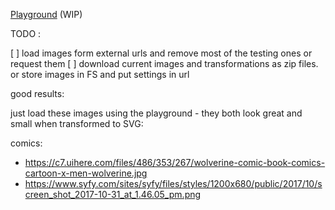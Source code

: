 
[Playground](https://cancerberosgx.github.io/demos/svg-png-converter/playground//) (WIP)

TODO :

 [ ] load images form external urls and remove most of the testing ones or request them
 [ ] download current images and transformations as zip files. or store images in FS and put settings in url

 good results:

 just load these images using the playground - they both look great and small when  transformed to SVG:

comics: 
  * https://c7.uihere.com/files/486/353/267/wolverine-comic-book-comics-cartoon-x-men-wolverine.jpg
  * https://www.syfy.com/sites/syfy/files/styles/1200x680/public/2017/10/screen_shot_2017-10-31_at_1.46.05_pm.png




<!-- 


    "lazy-line-painter": "^1.9.6",

    
  function simulatePathDrawing(path) {
  // var path = document.querySelector('.squiggle-animated path');
  var length = path.getTotalLength();
  // Clear any previous transition
  path.style.transition = path.style.WebkitTransition =
  'none';
  // Set up the starting positions
  path.style.strokeDasharray = length + ' ' + length;
  path.style.strokeDashoffset = length;
  // Trigger a layout so styles are calculated & the browser
  // picks up the starting position before animating
  path.getBoundingClientRect();
  // Define our transition
  path.style.transition = path.style.WebkitTransition =
  'stroke-dashoffset 1.5s ease-in-out';
  // Go!
  path.style.strokeDashoffset = '0';
  path.style.strokeWidth = '3px';
  path.style.fill = 'rgba(255,255,0,.12)';
}

var chars = $('.squiggle-animated path').on('mouseover', function(e) {
  simulatePathDrawing(this)
})
 -->
